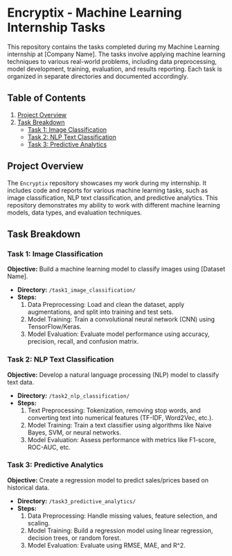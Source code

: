 # Encryptix - Machine Learning Internship Tasks

This repository contains the tasks completed during my Machine Learning internship at [Company Name]. The tasks involve applying machine learning techniques to various real-world problems, including data preprocessing, model development, training, evaluation, and results reporting. Each task is organized in separate directories and documented accordingly.

## Table of Contents
1. [Project Overview](#project-overview)
2. [Task Breakdown](#task-breakdown)
   - [Task 1: Image Classification](#task-1-image-classification)
   - [Task 2: NLP Text Classification](#task-2-nlp-text-classification)
   - [Task 3: Predictive Analytics](#task-3-predictive-analytics)

## Project Overview

The `Encryptix` repository showcases my work during my internship. It includes code and reports for various machine learning tasks, such as image classification, NLP text classification, and predictive analytics. This repository demonstrates my ability to work with different machine learning models, data types, and evaluation techniques.

## Task Breakdown

### Task 1: Image Classification
**Objective:** Build a machine learning model to classify images using [Dataset Name].
- **Directory:** `/task1_image_classification/`
- **Steps:**
  1. Data Preprocessing: Load and clean the dataset, apply augmentations, and split into training and test sets.
  2. Model Training: Train a convolutional neural network (CNN) using TensorFlow/Keras.
  3. Model Evaluation: Evaluate model performance using accuracy, precision, recall, and confusion matrix.

### Task 2: NLP Text Classification
**Objective:** Develop a natural language processing (NLP) model to classify text data.
- **Directory:** `/task2_nlp_classification/`
- **Steps:**
  1. Text Preprocessing: Tokenization, removing stop words, and converting text into numerical features (TF-IDF, Word2Vec, etc.).
  2. Model Training: Train a text classifier using algorithms like Naive Bayes, SVM, or neural networks.
  3. Model Evaluation: Assess performance with metrics like F1-score, ROC-AUC, etc.

### Task 3: Predictive Analytics
**Objective:** Create a regression model to predict sales/prices based on historical data.
- **Directory:** `/task3_predictive_analytics/`
- **Steps:**
  1. Data Preprocessing: Handle missing values, feature selection, and scaling.
  2. Model Training: Build a regression model using linear regression, decision trees, or random forest.
  3. Model Evaluation: Evaluate using RMSE, MAE, and R^2.

